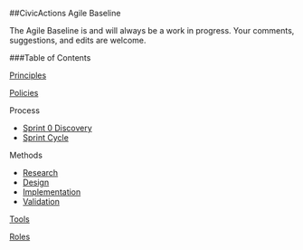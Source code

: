 ##CivicActions Agile Baseline

The Agile Baseline is and will always be a work in progress. Your comments, suggestions, and edits are welcome. 

###Table of Contents

[Principles](01-principles/principles.md)

[Policies](02-policies/policies.md)

Process
- [Sprint 0 Discovery](03-process/sprint-0-discovery.md)
- [Sprint Cycle](03-process/sprint-cycle.md)

Methods
- [Research](04-methods/1-research.md)
- [Design](04-methods/2-design.md)
- [Implementation](04-methods/3-implementation.md)
- [Validation](04-methods/4-validation.md)

[Tools](05-tools/tools.md)

[Roles](06-roles/roles.md)

